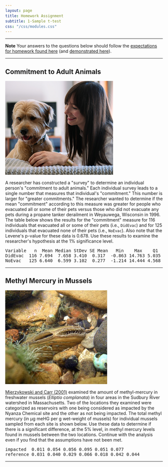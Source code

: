```yaml
---
layout: page
title: Homework Assignment
subtitle: 1-Sample t-test
css: "/css/modules.css"
---
```


----

<div class="alert alert-warning">
  <strong>Note</strong> Your answers to the questions below should follow the <a href="../../resources/hwformat" target="_blank">expectations for homework found here</a> (and <a href="../../resources/FAQ/FAQs/HWFormat_Example.pdf" target="_blank">demonstrated here</a>).
</div>

----

## Commitment to Adult Animals
<img src="../zimgs/animal-commitment.png" alt="Commitment to Animals" class="img-right">

A researcher has constructed a "survey" to determine an individual person's "commitment to adult animals." Each individual survey leads to a single number that measures that individual's "commitment." This number is larger for "greater commitments." The researcher wanted to determine if the mean "commitment" according to this measure was greater for people who evacuated all or some of their pets versus those who did not evacuate any pets during a propane tanker derailment in Weyauwega, Wisconsin in 1996. The table below shows the results for the "commitment" measure for 116 individuals that evacuated all or some of their pets (i.e., `DidEvac`) and for 125 individuals that evacuated none of their pets (i.e., `NoEvac`). Also note that the Levene's p-value for these data is 0.678. Use these results to examine the researcher's hypothesis at the 1% significance level.

<pre>
Variable   n  Mean Median StDev SE Mean   Min    Max    Q1    Q3
DidEvac  116 7.694  7.658 3.410  0.317  -0.863 14.763 5.035 10.204
NoEvac   125 6.640  6.599 3.102  0.277  -1.214 14.444 4.568  8.696
</pre>

----

## Methyl Mercury in Mussels
<img src="../zimgs/freshwater-mussel.jpg" alt="Freshwater Mussel" class="img-right">

[Mierzykowski and Carr (2001)](https://www.fws.gov/northeast/mainecontaminants/pdf/nyanmussels.pdf) examined the amount of methyl-mercury in freshwater mussels (*Elliptio complanata*) in four areas in the Sudbury River watershed in Massachusetts. Two of the locations they examined were categorized as reservoirs with one being considered as impacted by the Nyanza Chemical site and the other as not being impacted. The total methyl mercury (in &mu;g meHG per g wet-weight of mussels) for individual mussels sampled from each site is shown below. Use these data to determine if there is a significant difference, at the 5% level, in methyl mercury levels found in mussels between the two locations. Continue with the analysis even if you find that the assumptions have not been met.

<pre>
impacted  0.011 0.054 0.056 0.095 0.051 0.077
reference 0.031 0.040 0.029 0.066 0.018 0.042 0.044
</pre>

----

